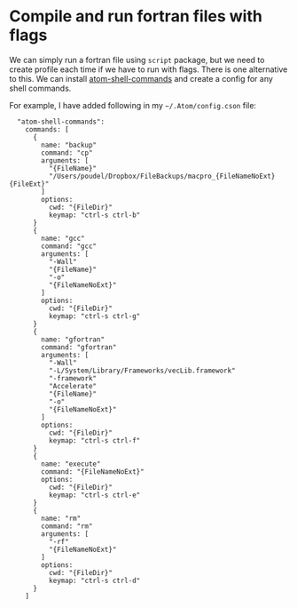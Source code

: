 # Compile and run fortran files with flags
We can simply run a fortran file using `script` package, but we need to create profile each time if we 
have to run with flags. There is one alternative to this. 
We can install [atom-shell-commands](https://atom.io/packages/atom-shell-commands) and create a config for any shell commands.

For example, I have added following in my `~/.Atom/config.cson` file:
```
  "atom-shell-commands":
    commands: [
      {
        name: "backup"
        command: "cp"
        arguments: [
          "{FileName}"
          "/Users/poudel/Dropbox/FileBackups/macpro_{FileNameNoExt}{FileExt}"
        ]
        options:
          cwd: "{FileDir}"
          keymap: "ctrl-s ctrl-b"
      }
      {
        name: "gcc"
        command: "gcc"
        arguments: [
          "-Wall"
          "{FileName}"
          "-o"
          "{FileNameNoExt}"
        ]
        options:
          cwd: "{FileDir}"
          keymap: "ctrl-s ctrl-g"
      }
      {
        name: "gfortran"
        command: "gfortran"
        arguments: [
          "-Wall"
          "-L/System/Library/Frameworks/vecLib.framework"
          "-framework"
          "Accelerate"
          "{FileName}"
          "-o"
          "{FileNameNoExt}"
        ]
        options:
          cwd: "{FileDir}"
          keymap: "ctrl-s ctrl-f"
      }
      {
        name: "execute"
        command: "{FileNameNoExt}"
        options:
          cwd: "{FileDir}"
          keymap: "ctrl-s ctrl-e"
      }
      {
        name: "rm"
        command: "rm"
        arguments: [
          "-rf"
          "{FileNameNoExt}"
        ]
        options:
          cwd: "{FileDir}"
          keymap: "ctrl-s ctrl-d"
      }
    ]
```
